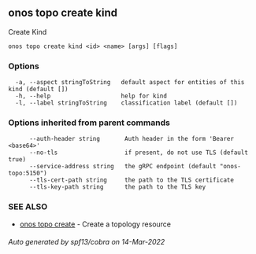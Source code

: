 <!--
SPDX-FileCopyrightText: 2019-present Open Networking Foundation <info@opennetworking.org>

SPDX-License-Identifier: Apache-2.0
-->

## onos topo create kind

Create Kind

```
onos topo create kind <id> <name> [args] [flags]
```

### Options

```
  -a, --aspect stringToString   default aspect for entities of this kind (default [])
  -h, --help                    help for kind
  -l, --label stringToString    classification label (default [])
```

### Options inherited from parent commands

```
      --auth-header string       Auth header in the form 'Bearer <base64>'
      --no-tls                   if present, do not use TLS (default true)
      --service-address string   the gRPC endpoint (default "onos-topo:5150")
      --tls-cert-path string     the path to the TLS certificate
      --tls-key-path string      the path to the TLS key
```

### SEE ALSO

* [onos topo create](onos_topo_create.md)	 - Create a topology resource

###### Auto generated by spf13/cobra on 14-Mar-2022
